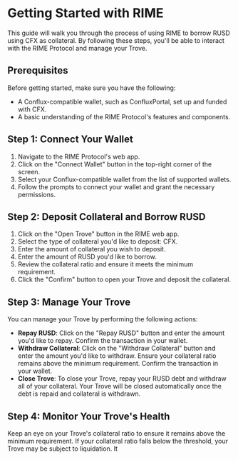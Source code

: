 # Getting Started with RIME

This guide will walk you through the process of using RIME to borrow RUSD using CFX as collateral. By following these steps, you'll be able to interact with the RIME Protocol and manage your Trove.

## Prerequisites

Before getting started, make sure you have the following:

- A Conflux-compatible wallet, such as ConfluxPortal, set up and funded with CFX.
- A basic understanding of the RIME Protocol's features and components.

## Step 1: Connect Your Wallet

1. Navigate to the RIME Protocol's web app.
2. Click on the "Connect Wallet" button in the top-right corner of the screen.
3. Select your Conflux-compatible wallet from the list of supported wallets.
4. Follow the prompts to connect your wallet and grant the necessary permissions.

## Step 2: Deposit Collateral and Borrow RUSD

1. Click on the "Open Trove" button in the RIME web app.
2. Select the type of collateral you'd like to deposit: CFX.
3. Enter the amount of collateral you wish to deposit.
4. Enter the amount of RUSD you'd like to borrow.
5. Review the collateral ratio and ensure it meets the minimum requirement.
6. Click the "Confirm" button to open your Trove and deposit the collateral.

## Step 3: Manage Your Trove

You can manage your Trove by performing the following actions:

- **Repay RUSD**: Click on the "Repay RUSD" button and enter the amount you'd like to repay. Confirm the transaction in your wallet.
- **Withdraw Collateral**: Click on the "Withdraw Collateral" button and enter the amount you'd like to withdraw. Ensure your collateral ratio remains above the minimum requirement. Confirm the transaction in your wallet.
- **Close Trove**: To close your Trove, repay your RUSD debt and withdraw all of your collateral. Your Trove will be closed automatically once the debt is repaid and collateral is withdrawn.

## Step 4: Monitor Your Trove's Health

Keep an eye on your Trove's collateral ratio to ensure it remains above the minimum requirement. If your collateral ratio falls below the threshold, your Trove may be subject to liquidation. It
